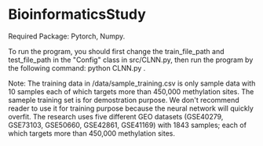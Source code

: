 # BioinformaticsStudy
Required Package: Pytorch, Numpy.

To run the program, you should first change the train_file_path and test_file_path in the "Config" class in src/CLNN.py, then run the program by the following command:
                 python CLNN.py .
                 
Note: The training data in /data/sample_training.csv is only sample data with 10 samples each of which targets more than 450,000 methylation sites. The sameple training set is for demostration purpose. We don't recommend reader to use it for training purpose because the neural network will quickly overfit. The research uses five different GEO datasets (GSE40279, GSE73103, GSE50660, GSE42861, GSE41169) with 1843 samples; each of which targets more than 450,000 methylation sites.
